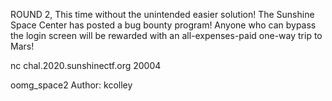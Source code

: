 ROUND 2, This time without the unintended easier solution!
The Sunshine Space Center has posted a bug bounty program! Anyone who can bypass the login screen will be rewarded with an all-expenses-paid one-way trip to Mars!

nc chal.2020.sunshinectf.org 20004

oomg_space2
Author: kcolley
